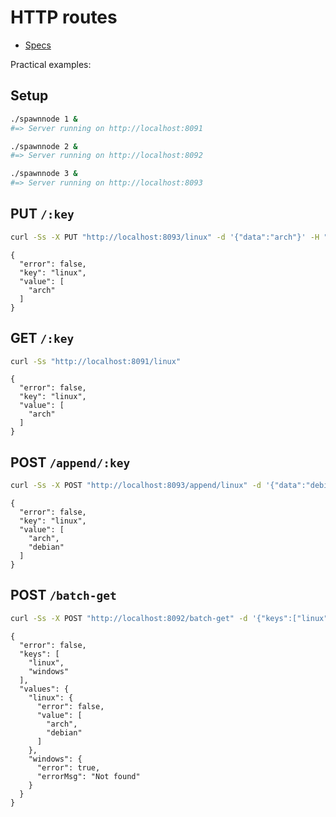 # HTTP routes

- [Specs](openapi.yaml)

Practical examples:

## Setup

```sh
./spawnnode 1 &
#=> Server running on http://localhost:8091

./spawnnode 2 &
#=> Server running on http://localhost:8092

./spawnnode 3 &
#=> Server running on http://localhost:8093
```

## PUT `/:key`

```sh
curl -Ss -X PUT "http://localhost:8093/linux" -d '{"data":"arch"}' -H "Content-Type: application/json"
```

```
{
  "error": false,
  "key": "linux",
  "value": [
    "arch"
  ]
}
```

## GET `/:key`

```sh
curl -Ss "http://localhost:8091/linux"
```

```
{
  "error": false,
  "key": "linux",
  "value": [
    "arch"
  ]
}
```

## POST `/append/:key`

```sh
curl -Ss -X POST "http://localhost:8093/append/linux" -d '{"data":"debian"}' -H "Content-Type: application/json"
```

```
{
  "error": false,
  "key": "linux",
  "value": [
    "arch",
    "debian"
  ]
}
```

## POST `/batch-get`

```sh
curl -Ss -X POST "http://localhost:8092/batch-get" -d '{"keys":["linux","windows"]}' -H "Content-Type: application/json"
```

```
{
  "error": false,
  "keys": [
    "linux",
    "windows"
  ],
  "values": {
    "linux": {
      "error": false,
      "value": [
        "arch",
        "debian"
      ]
    },
    "windows": {
      "error": true,
      "errorMsg": "Not found"
    }
  }
}
```
